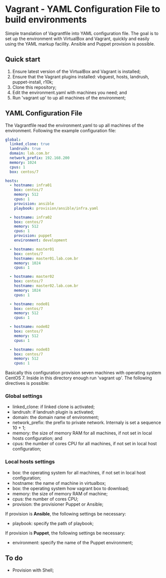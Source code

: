 # Vagrant - YAML Configuration File to build environments

Simple translation of Vagrantfile into YAML configuration file.
The goal is to set up the environment with VirtualBox and Vagrant, quickly and easily using the YAML markup facility.
Ansible and Puppet provision is possible.

## Quick start

1. Ensure latest version of the VirtualBox and Vagrant is installed;
2. Ensure that the Vagrant plugins installed: vbguest, hosts, landrush, puppet-install, r10k;
3. Clone this repository;
4. Edit the environment.yaml with machines you need; and
5. Run 'vagrant up' to up all machines of the environment;

## YAML Configuration File

The Vagrantfile read the environment.yaml to up all machines of the environment.
Following the example configuration file:

```yaml
global:
  linked_clone: true
  landrush: true
  domain: lab.com.br
  network_prefix: 192.168.200
  memory: 1024
  cpus: 1
  box: centos/7

hosts:
  - hostname: infra01
    box: centos/7
    memory: 512
    cpus: 1
    provision: ansible
    playbook: provision/ansible/infra.yaml

  - hostname: infra02
    box: centos/7
    memory: 512
    cpus: 1
    provision: puppet
    environment: development

  - hostname: master01
    box: centos/7
    hostname: master01.lab.com.br
    memory: 1024
    cpus: 1

  - hostname: master02
    box: centos/7
    hostname: master02.lab.com.br
    memory: 1024
    cpus: 1

  - hostname: node01
    box: centos/7
    memory: 512
    cpus: 1

  - hostname: node02
    box: centos/7
    memory: 512
    cpus: 1

  - hostname: node03
    box: centos/7
    memory: 512
    cpus: 1
```

Basically this configuration provision seven machines with operating system CentOS 7.
Inside in this directory enough run 'vagrant up'.
The following directives is possible:

### Global settings

- linked_clone: if linked clone is activated;
- landrush: if landrush plugin is activated;
- domain: the domain name of environment;
- network_prefix: the prefix to private network. Internaly is set a sequence 10 + 1;
- memory: the size of memory RAM for all machines, if not set in local hosts configuration; and
- cpus: the number of cores CPU for all machines, if not set in local host configuration;

### Local hosts settings

- box: the operating system for all machines, if not set in local host configuration;
- hostname: the name of machine in virtualbox;
- box: the operating system how vagrant box to download;
- memory: the size of memory RAM of machine;
- cpus: the number of cores CPU;
- provision: the provisioner Puppet or Ansible;

If provision is **Ansible**, the following settings be necessary:
- playbook: specify the path of playbook;

If provision is **Puppet**, the following settings be necessary:
- environment: specify the name of the Puppet environment;

## To do

- Provision with Shell;
